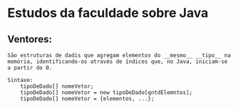 # Estudos da faculdade sobre Java

## **Ventores**:

    São estruturas de dadis que agregam elementos do __mesmo__ __tipo__ na memória, identificando-os através de índices que, no Java, iniciam-se a partir do 0.

    Sintaxe:
        tipoDeDado[] nomeVetor;
        tipoDeDado[] nomeVetor = new tipoDeDado[qntdElemntos];
        tipoDeDado[] nomeVetor = {elementos, ...};

